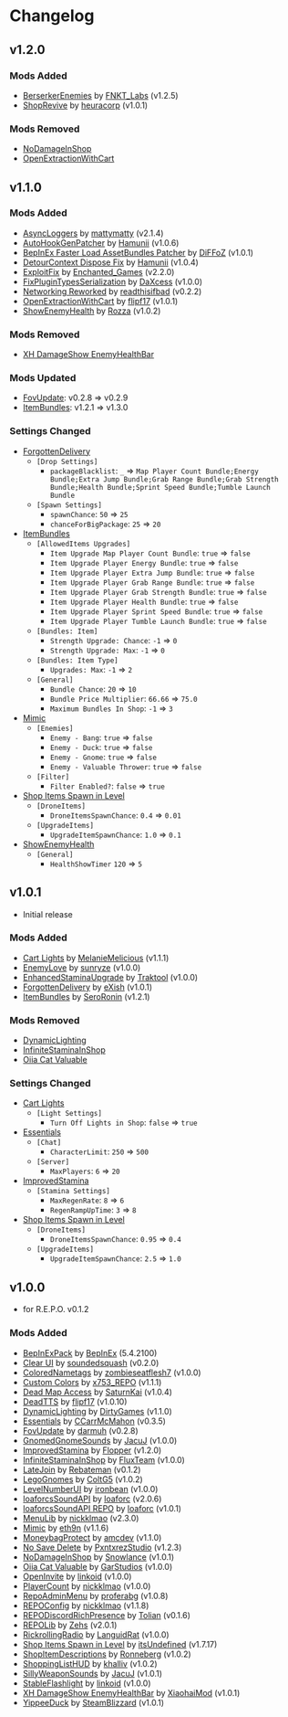 # Changelog

## v1.2.0

### Mods Added

- [BerserkerEnemies](https://thunderstore.io/c/repo/p/FNKT_Labs/BerserkerEnemies/) by [FNKT_Labs](https://thunderstore.io/c/repo/p/FNKT_Labs/) (v1.2.5)
- [ShopRevive](https://thunderstore.io/c/repo/p/heuracorp/ShopRevive/) by [heuracorp](https://thunderstore.io/c/repo/p/heuracorp/) (v1.0.1)

### Mods Removed

- [NoDamageInShop](https://thunderstore.io/c/repo/p/Snowlance/NoDamageInShop/)
- [OpenExtractionWithCart](https://thunderstore.io/c/repo/p/flipf17/OpenExtractionWithCart/)

## v1.1.0

### Mods Added

- [AsyncLoggers](https://thunderstore.io/c/repo/p/mattymatty/AsyncLoggers/) by [mattymatty](https://thunderstore.io/c/repo/p/mattymatty/) (v2.1.4)
- [AutoHookGenPatcher](https://thunderstore.io/c/repo/p/Hamunii/AutoHookGenPatcher/) by [Hamunii](https://thunderstore.io/c/repo/p/Hamunii/) (v1.0.6)
- [BepInEx Faster Load AssetBundles Patcher](https://thunderstore.io/c/repo/p/DiFFoZ/BepInEx_Faster_Load_AssetBundles_Patcher/) by [DiFFoZ](https://thunderstore.io/c/repo/p/DiFFoZ/) (v1.0.1)
- [DetourContext Dispose Fix](https://thunderstore.io/c/repo/p/Hamunii/DetourContext_Dispose_Fix/) by [Hamunii](https://thunderstore.io/c/repo/p/Hamunii/) (v1.0.4)
- [ExploitFix](https://thunderstore.io/c/repo/p/Enchanted_Games/ExploitFix/) by [Enchanted_Games](https://thunderstore.io/c/repo/p/Enchanted_Games/) (v2.2.0)
- [FixPluginTypesSerialization](https://thunderstore.io/c/repo/p/DaXcess/FixPluginTypesSerialization/) by [DaXcess](https://thunderstore.io/c/repo/p/DaXcess/) (v1.0.0)
- [Networking Reworked](https://thunderstore.io/c/repo/p/readthisifbad/NetworkingReworked/) by [readthisifbad](https://thunderstore.io/c/repo/p/readthisifbad/) (v0.2.2)
- [OpenExtractionWithCart](https://thunderstore.io/c/repo/p/flipf17/OpenExtractionWithCart/) by [flipf17](https://thunderstore.io/c/repo/p/flipf17/) (v1.0.1)
- [ShowEnemyHealth](https://thunderstore.io/c/repo/p/Rozza/ShowEnemyHealth/) by [Rozza](https://thunderstore.io/c/repo/p/Rozza/) (v1.0.2)

### Mods Removed

- [XH DamageShow EnemyHealthBar](https://thunderstore.io/c/repo/p/XiaohaiMod/XH_DamageShow_EnemyHealthBar/)

### Mods Updated

- [FovUpdate](https://thunderstore.io/c/repo/p/darmuh/FovUpdate/): v0.2.8 => v0.2.9
- [ItemBundles](https://thunderstore.io/c/repo/p/SeroRonin/ItemBundles/): v1.2.1 => v1.3.0

### Settings Changed

- [ForgottenDelivery](https://thunderstore.io/c/repo/p/eXish/ForgottenDelivery/)
  - `[Drop Settings]`
    - `packageBlacklist`: `_` ⇒ `Map Player Count Bundle;Energy Bundle;Extra Jump Bundle;Grab Range Bundle;Grab Strength Bundle;Health Bundle;Sprint Speed Bundle;Tumble Launch Bundle`
  - `[Spawn Settings]`
    - `spawnChance`: `50` ⇒ `25`
    - `chanceForBigPackage`: `25` ⇒ `20`
- [ItemBundles](https://thunderstore.io/c/repo/p/SeroRonin/ItemBundles/)
  - `[AllowedItems Upgrades]`
    - `Item Upgrade Map Player Count Bundle`: `true` ⇒ `false`
    - `Item Upgrade Player Energy Bundle`: `true` ⇒ `false`
    - `Item Upgrade Player Extra Jump Bundle`: `true` ⇒ `false`
    - `Item Upgrade Player Grab Range Bundle`: `true` ⇒ `false`
    - `Item Upgrade Player Grab Strength Bundle`: `true` ⇒ `false`
    - `Item Upgrade Player Health Bundle`: `true` ⇒ `false`
    - `Item Upgrade Player Sprint Speed Bundle`: `true` ⇒ `false`
    - `Item Upgrade Player Tumble Launch Bundle`: `true` ⇒ `false`
  - `[Bundles: Item]`
    - `Strength Upgrade: Chance`: `-1` ⇒ `0`
    - `Strength Upgrade: Max`: `-1` ⇒ `0`
  - `[Bundles: Item Type]`
    - `Upgrades: Max`: `-1` ⇒ `2`
  - `[General]`
    - `Bundle Chance`: `20` ⇒ `10`
    - `Bundle Price Multiplier`: `66.66` ⇒ `75.0`
    - `Maximum Bundles In Shop`: `-1` ⇒ `3`
- [Mimic](https://thunderstore.io/c/repo/p/eth9n/Mimic/)
  - `[Enemies]`
    - `Enemy - Bang`: `true` ⇒ `false`
    - `Enemy - Duck`: `true` ⇒ `false`
    - `Enemy - Gnome`: `true` ⇒ `false`
    - `Enemy - Valuable Thrower`: `true` ⇒ `false`
  - `[Filter]`
    - `Filter Enabled?`: `false` ⇒ `true`
- [Shop Items Spawn in Level](https://thunderstore.io/c/repo/p/itsUndefined/Shop_Items_Spawn_in_Level/)
  - `[DroneItems]`
    - `DroneItemsSpawnChance`: `0.4` ⇒ `0.01`
  - `[UpgradeItems]`
    - `UpgradeItemSpawnChance`: `1.0` ⇒ `0.1`
- [ShowEnemyHealth](https://thunderstore.io/c/repo/p/Rozza/ShowEnemyHealth/)
  - `[General]`
    - `HealthShowTimer` `120` ⇒ `5`

## v1.0.1

- Initial release

### Mods Added

- [Cart Lights](https://thunderstore.io/c/repo/p/MelanieMelicious/Cart_Lights_MelanieMelicious/) by [MelanieMelicious](https://thunderstore.io/c/repo/p/MelanieMelicious/) (v1.1.1)
- [EnemyLove](https://thunderstore.io/c/repo/p/sunryze/EnemyLove/) by [sunryze](https://thunderstore.io/c/repo/p/sunryze/) (v1.0.0)
- [EnhancedStaminaUpgrade](https://thunderstore.io/c/repo/p/Traktool/EnhancedStaminaUpgrade/) by [Traktool](https://thunderstore.io/c/repo/p/Traktool/) (v1.0.0)
- [ForgottenDelivery](https://thunderstore.io/c/repo/p/eXish/ForgottenDelivery/) by [eXish](https://thunderstore.io/c/repo/p/eXish/) (v1.0.1)
- [ItemBundles](https://thunderstore.io/c/repo/p/SeroRonin/ItemBundles/) by [SeroRonin](https://thunderstore.io/c/repo/p/SeroRonin/) (v1.2.1)

### Mods Removed

- [DynamicLighting](https://thunderstore.io/c/repo/p/DirtyGames/DynamicLighting/)
- [InfiniteStaminaInShop](https://thunderstore.io/c/repo/p/FluxTeam/InfiniteStaminaInShop/)
- [Oiia Cat Valuable](https://thunderstore.io/c/repo/p/GarStudios/Oiia_Cat_Valuable/)

### Settings Changed

- [Cart Lights](https://thunderstore.io/c/repo/p/MelanieMelicious/Cart_Lights_MelanieMelicious/)
  - `[Light Settings]`
    - `Turn Off Lights in Shop`: `false` ⇒ `true`
- [Essentials](https://thunderstore.io/c/repo/p/CCarrMcMahon/Essentials/)
  - `[Chat]`
    - `CharacterLimit`: `250` ⇒ `500`
  - `[Server]`
    - `MaxPlayers`: `6` ⇒ `20`
- [ImprovedStamina](https://thunderstore.io/c/repo/p/Flopper/ImprovedStamina/)
  - `[Stamina Settings]`
    - `MaxRegenRate`: `8` ⇒ `6`
    - `RegenRampUpTime`: `3` ⇒ `8`
- [Shop Items Spawn in Level](https://thunderstore.io/c/repo/p/itsUndefined/Shop_Items_Spawn_in_Level/)
  - `[DroneItems]`
    - `DroneItemsSpawnChance`: `0.95` ⇒ `0.4`
  - `[UpgradeItems]`
    - `UpgradeItemSpawnChance`: `2.5` ⇒ `1.0`

## v1.0.0

- for R.E.P.O. v0.1.2

### Mods Added

- [BepInExPack](https://thunderstore.io/c/repo/p/BepInEx/BepInExPack/) by [BepInEx](https://thunderstore.io/c/repo/p/BepInEx/) (5.4.2100)
- [Clear UI](https://thunderstore.io/c/repo/p/soundedsquash/Clear_UI/) by [soundedsquash](https://thunderstore.io/c/repo/p/soundedsquash/) (v0.2.0)
- [ColoredNametags](https://thunderstore.io/c/repo/p/zombieseatflesh7/ColoredNametags/) by [zombieseatflesh7](https://thunderstore.io/c/repo/p/zombieseatflesh7/) (v1.0.0)
- [Custom Colors](https://thunderstore.io/c/repo/p/x753_REPO/CustomColors/) by [x753_REPO](https://thunderstore.io/c/repo/p/x753_REPO/) (v1.1.1)
- [Dead Map Access](https://thunderstore.io/c/repo/p/SaturnKai/Dead_Map_Access/) by [SaturnKai](https://thunderstore.io/c/repo/p/SaturnKai/) (v1.0.4)
- [DeadTTS](https://thunderstore.io/c/repo/p/flipf17/DeadTTS/) by [flipf17](https://thunderstore.io/c/repo/p/flipf17/) (v1.0.10)
- [DynamicLighting](https://thunderstore.io/c/repo/p/DirtyGames/DynamicLighting/) by [DirtyGames](https://thunderstore.io/c/repo/p/DirtyGames/DynamicLighting/) (v1.1.0)
- [Essentials](https://thunderstore.io/c/repo/p/CCarrMcMahon/Essentials/) by [CCarrMcMahon](https://thunderstore.io/c/repo/p/CCarrMcMahon/) (v0.3.5)
- [FovUpdate](https://thunderstore.io/c/repo/p/darmuh/FovUpdate/) by [darmuh](https://thunderstore.io/c/repo/p/darmuh/) (v0.2.8)
- [GnomedGnomeSounds](https://thunderstore.io/c/repo/p/JacuJ/GnomedGnomeSounds/) by [JacuJ](JacuJ) (v1.0.0)
- [ImprovedStamina](https://thunderstore.io/c/repo/p/Flopper/ImprovedStamina/) by [Flopper](https://thunderstore.io/c/repo/p/Flopper/) (v1.2.0)
- [InfiniteStaminaInShop](https://thunderstore.io/c/repo/p/FluxTeam/InfiniteStaminaInShop/) by [FluxTeam](https://thunderstore.io/c/repo/p/FluxTeam/) (v1.0.0)
- [LateJoin](https://thunderstore.io/c/repo/p/Rebateman/LateJoin/) by [Rebateman](https://thunderstore.io/c/repo/p/Rebateman/) (v0.1.2)
- [LegoGnomes](https://thunderstore.io/c/repo/p/ColtG5/LegoGnomes/) by [ColtG5](https://thunderstore.io/c/repo/p/ColtG5/) (v1.0.2)
- [LevelNumberUI](https://thunderstore.io/c/repo/p/ironbean/LevelNumberUI/) by [ironbean](https://thunderstore.io/c/repo/p/ironbean/) (v1.0.0)
- [loaforcsSoundAPI](https://thunderstore.io/c/repo/p/loaforc/loaforcsSoundAPI/) by [loaforc](https://thunderstore.io/c/repo/p/loaforc/) (v2.0.6)
- [loaforcsSoundAPI REPO](https://thunderstore.io/c/repo/p/loaforc/loaforcsSoundAPI_REPO/) by [loaforc](https://thunderstore.io/c/repo/p/loaforc/) (v1.0.1)
- [MenuLib](https://thunderstore.io/c/repo/p/nickklmao/MenuLib/) by [nickklmao](https://thunderstore.io/c/repo/p/nickklmao/) (v2.3.0)
- [Mimic](https://thunderstore.io/c/repo/p/eth9n/Mimic/) by [eth9n](https://thunderstore.io/c/repo/p/eth9n/) (v1.1.6)
- [MoneybagProtect](https://thunderstore.io/c/repo/p/amcdev/MoneybagProtect/) by [amcdev](https://thunderstore.io/c/repo/p/amcdev/) (v1.1.0)
- [No Save Delete](https://thunderstore.io/c/repo/p/PxntxrezStudio/No_Save_Delete/) by [PxntxrezStudio](https://thunderstore.io/c/repo/p/PxntxrezStudio/) (v1.2.3)
- [NoDamageInShop](https://thunderstore.io/c/repo/p/Snowlance/NoDamageInShop/) by [Snowlance](https://thunderstore.io/c/repo/p/Snowlance/) (v1.0.1)
- [Oiia Cat Valuable](https://thunderstore.io/c/repo/p/GarStudios/Oiia_Cat_Valuable/) by [GarStudios](https://thunderstore.io/c/repo/p/GarStudios/) (v1.0.0)
- [OpenInvite](https://thunderstore.io/c/repo/p/linkoid/OpenInvite/) by [linkoid](https://thunderstore.io/c/repo/p/linkoid/) (v1.0.0)
- [PlayerCount](https://thunderstore.io/c/repo/p/nickklmao/PlayerCount/) by [nickklmao](https://thunderstore.io/c/repo/p/nickklmao/) (v1.0.0)
- [RepoAdminMenu](https://thunderstore.io/c/repo/p/proferabg/RepoAdminMenu/) by [proferabg](https://thunderstore.io/c/repo/p/proferabg/) (v1.0.8)
- [REPOConfig](https://thunderstore.io/c/repo/p/nickklmao/REPOConfig/) by [nickklmao](https://thunderstore.io/c/repo/p/nickklmao/) (v1.1.8)
- [REPODiscordRichPresence](https://thunderstore.io/c/repo/p/Tolian/REPODiscordRichPresence/) by [Tolian](https://thunderstore.io/c/repo/p/Tolian/) (v0.1.6)
- [REPOLib](https://thunderstore.io/c/repo/p/Zehs/REPOLib/) by [Zehs](https://thunderstore.io/c/repo/p/Zehs/) (v2.0.1)
- [RickrollingRadio](https://thunderstore.io/c/repo/p/LanguidRat/RickrollingRadio/) by [LanguidRat](https://thunderstore.io/c/repo/p/LanguidRat/) (v1.0.0)
- [Shop Items Spawn in Level](https://thunderstore.io/c/repo/p/itsUndefined/Shop_Items_Spawn_in_Level/) by [itsUndefined](https://thunderstore.io/c/repo/p/itsUndefined/) (v1.7.17)
- [ShopItemDescriptions](https://thunderstore.io/c/repo/p/Ronneberg/ShopItemDescriptions/) by [Ronneberg](https://thunderstore.io/c/repo/p/Ronneberg/ShopItemDescriptions/) (v1.0.2)
- [ShoppingListHUD](https://thunderstore.io/c/repo/p/khalliv/ShoppingListHUD/) by [khalliv](https://thunderstore.io/c/repo/p/khalliv/) (v1.0.2)
- [SillyWeaponSounds](https://thunderstore.io/c/repo/p/JacuJ/SillyWeaponSounds/) by [JacuJ](https://thunderstore.io/c/repo/p/JacuJ/) (v1.0.1)
- [StableFlashlight](https://thunderstore.io/c/repo/p/linkoid/StableFlashlight/) by [linkoid](https://thunderstore.io/c/repo/p/linkoid/) (v1.0.0)
- [XH DamageShow EnemyHealthBar](https://thunderstore.io/c/repo/p/XiaohaiMod/XH_DamageShow_EnemyHealthBar/) by [XiaohaiMod](https://thunderstore.io/c/repo/p/XiaohaiMod/) (v1.0.1)
- [YippeeDuck](https://thunderstore.io/c/repo/p/SteamBlizzard/YippeeDuck/) by [SteamBlizzard](https://thunderstore.io/c/repo/p/SteamBlizzard/) (v1.0.1)
